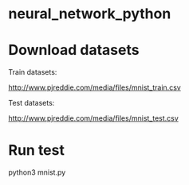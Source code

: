 # neural_network_python

# Download datasets

Train datasets:

http://www.pjreddie.com/media/files/mnist_train.csv

Test datasets:

http://www.pjreddie.com/media/files/mnist_test.csv

# Run test

python3 mnist.py
